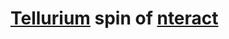 # [Tellurium](https://github.com/sys-bio/tellurium) spin of [nteract](https://github.com/0u812/nteract)
